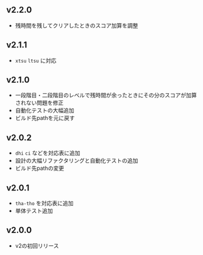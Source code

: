 ## v2.2.0

* 残時間を残してクリアしたときのスコア加算を調整

## v2.1.1

* `xtsu` `ltsu` に対応

## v2.1.0

* 一段階目・二段階目のレベルで残時間が余ったときにその分のスコアが加算されない問題を修正
* 自動化テストの大幅追加
* ビルド先pathを元に戻す

## v2.0.2

* `dhi` `ci` などを対応表に追加
* 設計の大幅リファクタリングと自動化テストの追加
* ビルド先pathの変更

## v2.0.1

* `tha-tho` を対応表に追加
* 単体テスト追加

## v2.0.0

* v2の初回リリース